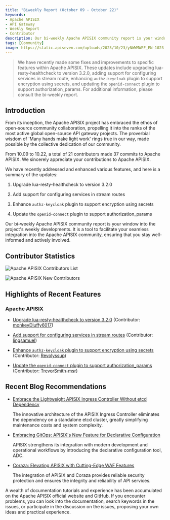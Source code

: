 ```yaml
---
title: "Biweekly Report (October 09 - October 22)"
keywords: 
- Apache APISIX
- API Gateway
- Weekly Report
- Contributor
description: Our bi-weekly Apache APISIX community report is your window into the project's weekly developments. It is a tool to facilitate your seamless integration into the Apache APISIX community, ensuring that you stay well-informed and actively involved.
tags: [Community]
image: https://static.apiseven.com/uploads/2023/10/23/yNWWMWEF_EN-1023.png
---
```


> We have recently made some fixes and improvements to specific features within Apache APISIX. These updates include upgrading lua-resty-healthcheck to version 3.2.0, adding support for configuring services in stream route, enhancing `authz-keycloak` plugin to support encryption using secrets, and updating the `openid-connect` plugin to support authorization_params. For additional information, please consult the bi-weekly report.
<!--truncate-->

## Introduction

From its inception, the Apache APISIX project has embraced the ethos of open-source community collaboration, propelling it into the ranks of the most active global open-source API gateway projects. The proverbial wisdom of 'Many hands make light work' rings true in our way, made possible by the collective dedication of our community.

From 10.09 to 10.22, a total of 21 contributors made 37 commits to Apache APISIX. We sincerely appreciate your contributions to Apache APISIX.

We have recently addressed and enhanced various features, and here is a summary of the updates:

1. Upgrade lua-resty-healthcheck to version 3.2.0

2. Add support for configuring services in stream routes

3. Enhance `authz-keycloak` plugin to support encryption using secrets

4. Update the `openid-connect` plugin to support authorization_params

Our bi-weekly Apache APISIX community report is your window into the project's weekly developments. It is a tool to facilitate your seamless integration into the Apache APISIX community, ensuring that you stay well-informed and actively involved.

## Contributor Statistics

![Apache APISIX Contributors List](https://static.apiseven.com/uploads/2023/10/23/2nDl86Bc_All-poster.png)

![Apache APISIX New Contributors](https://static.apiseven.com/uploads/2023/10/27/iEMZzOhZ_New-poster.png)

## Highlights of Recent Features

### Apache APISIX

- [Upgrade lua-resty-healthcheck to version 3.2.0](https://github.com/apache/apisix/pull/10307) (Contributor: [monkeyDluffy6017](https://github.com/monkeyDluffy6017))

- [Add support for configuring services in stream routes](https://github.com/apache/apisix/pull/10298) (Contributor: [lingsamuel](https://github.com/lingsamuel))

- [Enhance `authz-keycloak` plugin to support encryption using secrets](https://github.com/apache/apisix/pull/10353) (Contributor: [Revolyssup](https://github.com/Revolyssup))

- [Update the `openid-connect` plugin to support authorization_params](https://github.com/apache/apisix/pull/10058) (Contributor: [TrevorSmith-msr](https://github.com/TrevorSmith-msr))

## Recent Blog Recommendations

- [Embrace the Lightweight APISIX Ingress Controller Without etcd Dependency](https://apisix.apache.org/blog/2023/10/18/ingress-apisix/)

  The innovative architecture of the APISIX Ingress Controller eliminates the dependency on a standalone etcd cluster, greatly simplifying maintenance costs and system complexity.

- [Embracing GitOps: APISIX's New Feature for Declarative Configuration](https://apisix.apache.org/blog/2023/10/07/apisix-gitops-adc/)

  APISIX strengthens its integration with modern development and operational workflows by introducing the declarative configuration tool, ADC.

- [Coraza: Elevating APISIX with Cutting-Edge WAF Features](https://apisix.apache.org/blog/2023/09/08/APISIX-integrates-with-Coraza/)

  The integration of APISIX and Coraza provides reliable security protection and ensures the integrity and reliability of API services.

A wealth of documentation tutorials and experience has been accumulated on the Apache APISIX official website and GitHub. If you encounter problems, you can look into the documentation, search keywords in the issues, or participate in the discussion on the issues, proposing your own ideas and practical experience.

